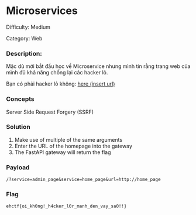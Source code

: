 # Microservices
Difficulty: Medium

Category: Web

### Description:

Mặc dù mới bắt đầu học về Microservice nhưng mình tin rằng trang web của mình đủ khả năng chống lại các hacker lỏ.
 
Bạn có phải hacker lỏ không: [here (insert url)](#)

### Concepts

Server Side Request Forgery (SSRF)

### Solution

1. Make use of multiple of the same arguments
2. Enter the URL of the homepage into the gateway
3. The FastAPI gateway will return the flag

### Payload
```
/?service=admin_page&service=home_page&url=http://home_page
```

### Flag
`ehctf{oi_kh0ng!_h4cker_l0r_manh_den_vay_sa0!!}`
